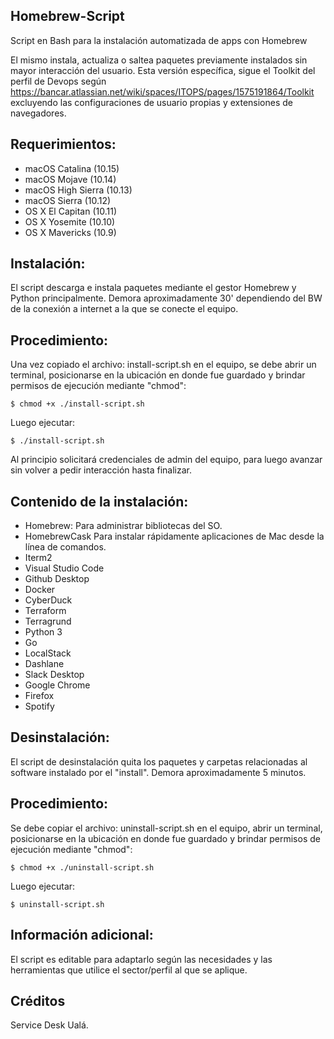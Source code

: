 Homebrew-Script
---------------

Script en Bash para la instalación automatizada de apps con Homebrew

El mismo instala, actualiza o saltea paquetes previamente instalados sin mayor interacción del usuario.
Esta versión específica, sigue el Toolkit del perfil de Devops según https://bancar.atlassian.net/wiki/spaces/ITOPS/pages/1575191864/Toolkit
excluyendo las configuraciones de usuario propias y extensiones de navegadores.

Requerimientos:
---------------

* macOS Catalina (10.15)
* macOS Mojave (10.14)
* macOS High Sierra (10.13)
* macOS Sierra (10.12)
* OS X El Capitan (10.11)
* OS X Yosemite (10.10)
* OS X Mavericks (10.9)

Instalación:
------------

El script descarga e instala paquetes mediante el gestor Homebrew y Python principalmente. Demora aproximadamente 30' dependiendo del BW de la conexión a internet a la que se conecte el equipo.

Procedimiento:
--------------

Una vez copiado el archivo: install-script.sh en el equipo, se debe abrir un terminal, posicionarse en la ubicación en donde fue guardado y brindar permisos de ejecución mediante "chmod":
````
$ chmod +x ./install-script.sh
````

Luego ejecutar:
````
$ ./install-script.sh
````

Al principio solicitará credenciales de admin del equipo, para luego avanzar sin volver a pedir interacción hasta finalizar.

Contenido de la instalación:
----------------------------

* Homebrew: Para administrar bibliotecas del SO.
* HomebrewCask Para instalar rápidamente aplicaciones de Mac desde la línea de comandos.
* Iterm2
* Visual Studio Code
* Github Desktop
* Docker
* CyberDuck
* Terraform
* Terragrund
* Python 3
* Go
* LocalStack
* Dashlane
* Slack Desktop
* Google Chrome
* Firefox
* Spotify

Desinstalación:
---------------

El script de desinstalación quita los paquetes y carpetas relacionadas al software instalado por el "install". Demora aproximadamente 5 minutos.

Procedimiento:
--------------

Se debe copiar el archivo: uninstall-script.sh en el equipo, abrir un terminal, posicionarse en la ubicación en donde fue guardado y brindar permisos de ejecución mediante "chmod":
````
$ chmod +x ./uninstall-script.sh
````

Luego ejecutar:
````
$ uninstall-script.sh
````

Información adicional:
----------------------

El script es editable para adaptarlo según las necesidades y las herramientas que utilice el sector/perfil al que se aplique.

Créditos
--------

Service Desk Ualá.
